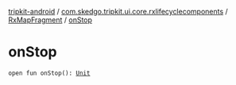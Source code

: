 [tripkit-android](../../index.md) / [com.skedgo.tripkit.ui.core.rxlifecyclecomponents](../index.md) / [RxMapFragment](index.md) / [onStop](./on-stop.md)

# onStop

`open fun onStop(): `[`Unit`](https://kotlinlang.org/api/latest/jvm/stdlib/kotlin/-unit/index.html)